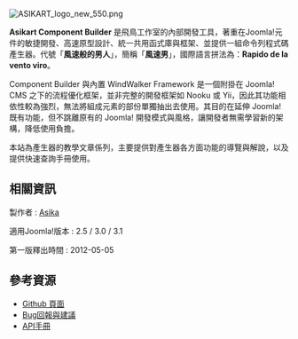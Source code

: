 ![ASIKART_logo_new_550.png](http://doc.asikart.com/images/combuilder/ASIKART_logo_new_550.png)

**Asikart Component Builder** 是飛鳥工作室的內部開發工具，著重在Joomla!元件的敏捷開發、高速原型設計、統一共用函式庫與框架、並提供一組命令列程式碼產生器。代號「**風速般的男人**」，簡稱「**風速男**」，國際語言拼法為：**Rapido de la vento viro**。

Component Builder 與內置 WindWalker Framework 是一個附掛在 Joomla! CMS 之下的流程優化框架，並非完整的開發框架如 Nooku 或 Yii，因此其功能相依性較為強烈，無法將組成元素的部份單獨抽出去使用。其目的在延伸 Joomla! 既有功能，但不跳離原有的 Joomla! 開發模式與風格，讓開發者無需學習新的架構，降低使用負擔。

本站為產生器的教學文章係列，主要提供對產生器各方面功能的導覽與解說，以及提供快速查詢手冊使用。

## 相關資訊
製作者
:   [Asika](mailto://asika@asikart.com)

適用Joomla!版本
:   2.5 / 3.0 / 3.1

第一版釋出時間
:   2012-05-05

## 參考資源
* [Github 頁面](https://github.com/asikart/AK-Component-Builder)
* [Bug回報與建議](https://github.com/asikart/AK-Component-Builder/issues)
* [API手冊](http://doc.asikart.com/wwapi/)
